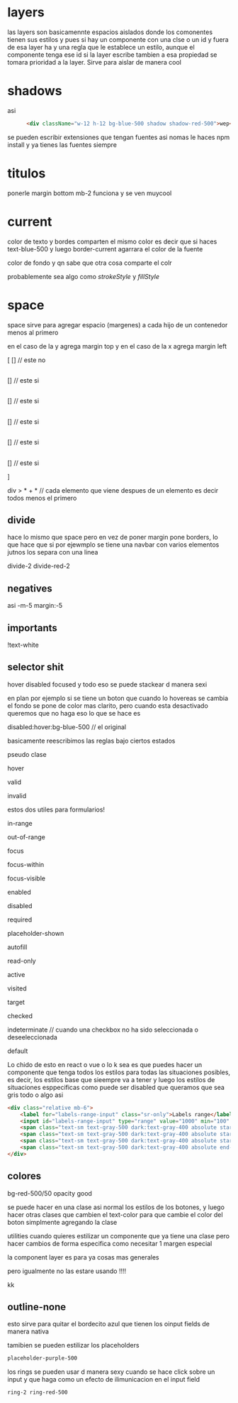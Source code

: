 # layers

las layers son basicamennte espacios aislados donde los comonentes tienen sus estilos y pues si hay un componente con una clse o un id y fuera de esa layer ha y una regla que le establece un estilo, aunque el componente tenga ese id si la layer escribe tambien a  esa propiedad se tomara prioridad a la layer. Sirve para aislar de manera cool

# shadows

asi 
```html
      <div className="w-12 h-12 bg-blue-500 shadow shadow-red-500">wep</div>
```

se pueden escribir extensiones que tengan fuentes asi nomas le haces npm install y ya tienes las fuentes siempre

# titulos

ponerle margin bottom mb-2 funciona y se ven muycool

# current

color de texto y bordes comparten el mismo color es decir que si haces text-blue-500 y luego border-current agarrara el color de la fuente

color de fondo y qn sabe que otra cosa comparte el colr

probablemente sea algo como *strokeStyle* y *fillStyle*

# space

space sirve para agregar espacio (margenes) a cada hijo de un contenedor menos al primero 

en el caso de la y agrega margin top y en el caso de la x agrega margin left

[
[] // este no
##
[] // este si
##
[] // este si
##
[] // este si
##
[] // este si
##
[] // este si

]

div > * + * // cada elemento que viene despues de un elemento es decir todos menos el primero
## divide

hace lo mismo que space pero en vez de poner margin pone borders, lo que hace que si por ejewmplo se tiene una navbar con varios elementos jutnos los separa con una linea

divide-2
divide-red-2


## negatives
asi
-m-5 margin:-5
## importants
!text-white

## selector shit

hover disabled focused y todo eso se puede stackear d manera sexi

en plan
por ejemplo si se tiene un boton que cuando lo hovereas se cambia el fondo se pone de color mas clarito, pero cuando esta desactivado queremos que no haga eso lo que se hace es

disabled:hover:bg-blue-500 // el original

basicamente reescribimos las reglas bajo ciertos estados

pseudo clase

hover

valid

invalid

estos dos utiles para formularios!

in-range

out-of-range

focus

focus-within

focus-visible

enabled

disabled

required

placeholder-shown

autofill

read-only

active

visited

target

checked

indeterminate // cuando una checkbox no ha sido seleccionada o deseeleccionada

default

Lo chido de esto en react o vue o lo k sea es que puedes hacer un componente que tenga todos los estilos para todas las situaciones posibles, es decir, los estilos base que sieempre va a tener y luego los estilos de situaciones esppecificas como puede ser disabled que queramos que sea gris todo o algo asi


```html
<div class="relative mb-6">
    <label for="labels-range-input" class="sr-only">Labels range</label>
    <input id="labels-range-input" type="range" value="1000" min="100" max="1500" class="w-full h-2 bg-gray-200 rounded-lg appearance-none cursor-pointer dark:bg-gray-700">
    <span class="text-sm text-gray-500 dark:text-gray-400 absolute start-0 -bottom-6">Min ($100)</span>
    <span class="text-sm text-gray-500 dark:text-gray-400 absolute start-1/3 -translate-x-1/2 rtl:translate-x-1/2 -bottom-6">$500</span>
    <span class="text-sm text-gray-500 dark:text-gray-400 absolute start-2/3 -translate-x-1/2 rtl:translate-x-1/2 -bottom-6">$1000</span>
    <span class="text-sm text-gray-500 dark:text-gray-400 absolute end-0 -bottom-6">Max ($1500)</span>
</div>
```

## colores 

bg-red-500/50 opacity good

se puede hacer en una clase asi normal los estilos de los botones, y luego hacer otras clases que cambien el text-color para que cambie el color del boton simplmente agregando la clase

utilities cuando quieres estilizar un componente que ya tiene una clase pero hacer cambios de forma especifica como necesitar 1 margen especial

la component layer es para ya cosas mas generales

pero igualmente no las estare usando !!!!

kk

## outline-none

esto sirve para quitar el bordecito azul que tienen los oinput fields de manera nativa

tamibien se pueden estilizar los placeholders

```css
placeholder-purple-500
```

los rings se pueden usar d manera sexy cuando se hace click sobre un input y que haga como un efecto de ilimunicacion en el input field

```css
ring-2 ring-red-500
```

